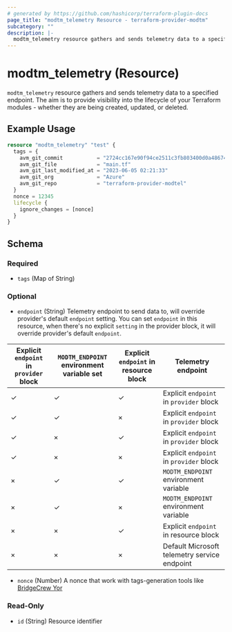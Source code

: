```yaml
---
# generated by https://github.com/hashicorp/terraform-plugin-docs
page_title: "modtm_telemetry Resource - terraform-provider-modtm"
subcategory: ""
description: |-
  modtm_telemetry resource gathers and sends telemetry data to a specified endpoint. The aim is to provide visibility into the lifecycle of your Terraform modules - whether they are being created, updated, or deleted.
---
```


# modtm_telemetry (Resource)

`modtm_telemetry` resource gathers and sends telemetry data to a specified endpoint. The aim is to provide visibility into the lifecycle of your Terraform modules - whether they are being created, updated, or deleted.

## Example Usage

```terraform
resource "modtm_telemetry" "test" {
  tags = {
    avm_git_commit           = "2724cc167e90f94ce2511c3fb803400d0a486743"
    avm_git_file             = "main.tf"
    avm_git_last_modified_at = "2023-06-05 02:21:33"
    avm_git_org              = "Azure"
    avm_git_repo             = "terraform-provider-modtel"
  }
  nonce = 12345
  lifecycle {
    ignore_changes = [nonce]
  }
}
```

<!-- schema generated by tfplugindocs -->
## Schema

### Required

- `tags` (Map of String)

### Optional

- `endpoint` (String) Telemetry endpoint to send data to, will override provider's default `endpoint` setting.
You can set `endpoint` in this resource, when there's no explicit `setting` in the provider block, it will override provider's default `endpoint`.

|Explicit `endpoint` in `provider` block | `MODTM_ENDPOINT` environment variable set | Explicit `endpoint` in resource block | Telemetry endpoint |
|--|--|--|--|
| ✓ | ✓ | ✓ | Explicit `endpoint` in `provider` block | 
| ✓ | ✓ | × | Explicit `endpoint` in `provider` block | 
| ✓ | × | ✓ | Explicit `endpoint` in `provider` block | 
| ✓ | × | × | Explicit `endpoint` in `provider` block | 
| × | ✓ | ✓ | `MODTM_ENDPOINT` environment variable | 
| × | ✓ | × | `MODTM_ENDPOINT` environment variable | 
| × | × | ✓ | Explicit `endpoint` in resource block | 
| × | × | × | Default Microsoft telemetry service endpoint |
- `nonce` (Number) A nonce that work with tags-generation tools like [BridgeCrew Yor](https://yor.io/)

### Read-Only

- `id` (String) Resource identifier
